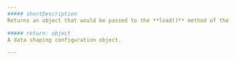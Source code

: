 ```yaml
---
##### shortDescription
Returns an object that would be passed to the **load()** method of the underlying Store according to the current data shaping option values of the current DataSource instance.

##### return: object
A data shaping configuration object.

---
```

